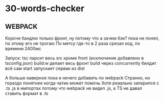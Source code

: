 # 30-words-checker

## WEBPACK

Короче бандлю только фронт, ну потому что а зачем бэк?
пока не понял, по этому его не трогаю
По метсу где-то в 2 раза срезал код,
по времени 2400мс

Запуск:
tsc парсит весь src кроме front (исключение добавлено в tsconfig.json)
build:w делает весь фронт
build через concurrently билдит всё сам
start запускает сервак из dist

А больше наверное пока и нечего добавить по webpack
Странно, но гораздо понятнее когда чатик может помочь
Хотя реаально запарился с .ts .js в импортах потому что webpack не видел .js, а TS не давал ставить формат в .ts
